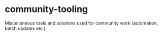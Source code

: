 # community-tooling
Miscellaneous tools and solutions used for community work (automation, batch updates etc.)
